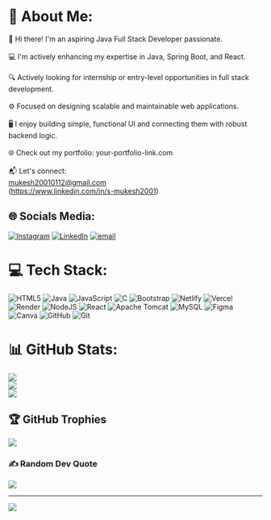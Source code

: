 # 💫 About Me:
👋 Hi there! I'm an aspiring Java Full Stack Developer passionate.<br><br>💻 I'm actively enhancing my expertise in Java, Spring Boot, and React.<br><br>🔍 Actively looking for internship or entry-level opportunities in full stack development.<br><br>⚙️ Focused on designing scalable and maintainable web applications.<br><br>🖥️ I enjoy building simple, functional UI  and connecting them with robust backend logic.<br><br>🌐 Check out my portfolio: your-portfolio-link.com<br><br>📬 Let's connect:<br>mukesh20010112@gmail.com<br>(https://www.linkedin.com/in/s-mukesh2001)


## 🌐 Socials Media:
[![Instagram](https://img.shields.io/badge/Instagram-%23E4405F.svg?logo=Instagram&logoColor=white)](https://instagram.com/https://www.instagram.com/mr.happy1201?igsh=czI2MWtwNmU1NHlz) [![LinkedIn](https://img.shields.io/badge/LinkedIn-%230077B5.svg?logo=linkedin&logoColor=white)](https://linkedin.com/in/https://www.linkedin.com/in/s-mukesh2001) [![email](https://img.shields.io/badge/Email-D14836?logo=gmail&logoColor=white)](mailto:mukesh20010112@gmail.com) 

# 💻 Tech Stack:
![HTML5](https://img.shields.io/badge/html5-%23E34F26.svg?style=for-the-badge&logo=html5&logoColor=white) ![Java](https://img.shields.io/badge/java-%23ED8B00.svg?style=for-the-badge&logo=openjdk&logoColor=white) ![JavaScript](https://img.shields.io/badge/javascript-%23323330.svg?style=for-the-badge&logo=javascript&logoColor=%23F7DF1E) ![C](https://img.shields.io/badge/c-%2300599C.svg?style=for-the-badge&logo=c&logoColor=white) ![Bootstrap](https://img.shields.io/badge/bootstrap-%238511FA.svg?style=for-the-badge&logo=bootstrap&logoColor=white) ![Netlify](https://img.shields.io/badge/netlify-%23000000.svg?style=for-the-badge&logo=netlify&logoColor=#00C7B7) ![Vercel](https://img.shields.io/badge/vercel-%23000000.svg?style=for-the-badge&logo=vercel&logoColor=white) ![Render](https://img.shields.io/badge/Render-%46E3B7.svg?style=for-the-badge&logo=render&logoColor=white) ![NodeJS](https://img.shields.io/badge/node.js-6DA55F?style=for-the-badge&logo=node.js&logoColor=white) ![React](https://img.shields.io/badge/react-%2320232a.svg?style=for-the-badge&logo=react&logoColor=%2361DAFB) ![Apache Tomcat](https://img.shields.io/badge/apache%20tomcat-%23F8DC75.svg?style=for-the-badge&logo=apache-tomcat&logoColor=black) ![MySQL](https://img.shields.io/badge/mysql-4479A1.svg?style=for-the-badge&logo=mysql&logoColor=white) ![Figma](https://img.shields.io/badge/figma-%23F24E1E.svg?style=for-the-badge&logo=figma&logoColor=white) ![Canva](https://img.shields.io/badge/Canva-%2300C4CC.svg?style=for-the-badge&logo=Canva&logoColor=white) ![GitHub](https://img.shields.io/badge/github-%23121011.svg?style=for-the-badge&logo=github&logoColor=white) ![Git](https://img.shields.io/badge/git-%23F05033.svg?style=for-the-badge&logo=git&logoColor=white)
# 📊 GitHub Stats:
![](https://github-readme-stats.vercel.app/api?username=Mukesh1201&theme=neon&hide_border=false&include_all_commits=false&count_private=false)<br/>
![](https://nirzak-streak-stats.vercel.app/?user=Mukesh1201&theme=neon&hide_border=false)<br/>
![](https://github-readme-stats.vercel.app/api/top-langs/?username=Mukesh1201&theme=neon&hide_border=false&include_all_commits=false&count_private=false&layout=compact)

## 🏆 GitHub Trophies
![](https://github-profile-trophy.vercel.app/?username=Mukesh1201&theme=radical&no-frame=false&no-bg=false&margin-w=4)

### ✍️ Random Dev Quote
![](https://quotes-github-readme.vercel.app/api?type=horizontal&theme=gruvbox)

---
[![](https://visitcount.itsvg.in/api?id=Mukesh1201&icon=7&color=3)](https://visitcount.itsvg.in)

<!-- Proudly created with GPRM ( https://gprm.itsvg.in ) -->
